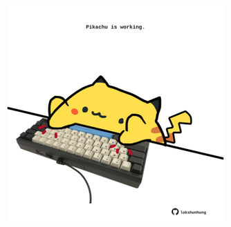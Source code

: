 <!-- built at 03/10/2022, 23:01:18 UTC -->
<p align="center">
  <img width="500" height="500" src="./ReadmeImage.svg">
</p>

